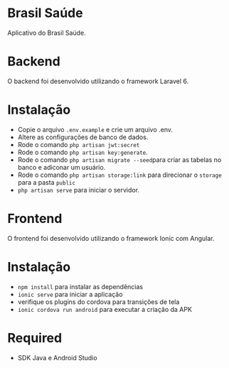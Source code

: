 # Brasil Saúde
Aplicativo do Brasil Saúde.

# Backend

O backend foi desenvolvido utilizando o framework Laravel 6.

# Instalação

- Copie o arquivo `.env.example` e crie um arquivo .env.
- Altere as configurações de banco de dados.
- Rode o comando `php artisan jwt:secret`
- Rode o comando `php artisan key:generate`.
- Rode o comando `php artisan migrate --seed`para criar as tabelas no banco e adiconar um usuário.
- Rode o comando `php artisan storage:link` para direcionar o `storage` para a pasta `public`
- `php artisan serve` para iniciar o servidor.

# Frontend

O frontend foi desenvolvido utilizando o framework Ionic com Angular.

# Instalação

- `npm install` para instalar as dependências
- `ionic serve` para iniciar a aplicação
- verifique os plugins do cordova para transições de tela
- `ionic cordova run android` para executar a criação da APK

# Required

- SDK Java e Android Studio

